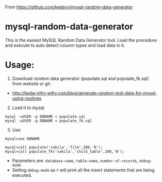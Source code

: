 From https://github.com/kedarvj/mysql-random-data-generator

# mysql-random-data-generator
This is the easiest MySQL Random Data Generator tool. Load the procedure and execute to auto detect column types and load data in it.


# Usage:

1) Download random data generator (populate.sql and populate_fk.sql) from website or git.
- http://kedar.nitty-witty.com/blog/generate-random-test-data-for-mysql-using-routines

2) Load it to mysql

```
mysql -uUSER -p DBNAME < populate.sql
mysql -uUSER -p DBNAME < populate_fk.sql
```

3) Use:
```
mysql>use DBNAME

mysql>call populate('sakila','film',100,'N');
mysql>call populate_fk('sakila','child_table',100,'N');
```

- Parameters are: `database-name`, `table-name`, `number-of-records`, `debug-mode`
- Setting `debug-mode` as `Y` will print all the insert statements that are being executed.
